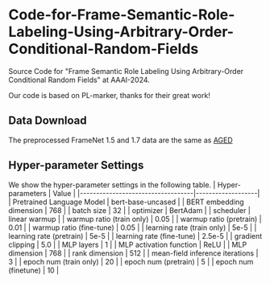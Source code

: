# Code-for-Frame-Semantic-Role-Labeling-Using-Arbitrary-Order-Conditional-Random-Fields

Source Code for "Frame Semantic Role Labeling Using Arbitrary-Order Conditional Random Fields" at AAAI-2024.

Our code is based on PL-marker, thanks for their great work!

## Data Download
The preprocessed FrameNet 1.5 and 1.7 data are the same as [AGED](https://github.com/Zce1112zslx/AGED)

## Hyper-parameter Settings

We show the hyper-parameter settings in the following table.
| Hyper-parameters                  | Value             |
|-----------------------------------|-------------------|
| Pretrained Language Model         | bert-base-uncased |
| BERT embedding dimension          | 768               |
| batch size                        | 32                |
| optimizer                         | BertAdam          |
| scheduler                         | linear warmup     |
| warmup ratio (train only)         | 0.05              |
| warmup ratio (pretrain)           | 0.01              |
| warmup ratio (fine-tune)          | 0.05              |
| learning rate (train only)        | 5e-5              |
| learning rate (pretrain)          | 5e-5              |
| learning rate (fine-tune)         | 2.5e-5            |
| gradient clipping                 | 5.0               |
| MLP layers                        | 1                 |
| MLP activation function           | ReLU              |
| MLP dimension                     | 768               |
| rank dimension                    | 512               |
| mean-field inference iterations   | 3                 |
| epoch num (train only)            | 20                |
| epoch num (pretrain)              | 5                 |
| epoch num (finetune)              | 10                |




